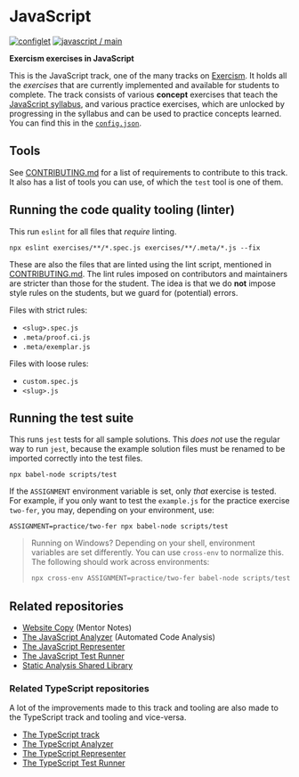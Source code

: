 # JavaScript

[![configlet](https://github.com/exercism/javascript/workflows/configlet/badge.svg)](https://github.com/exercism/javascript/actions?query=workflow%3Aconfiglet) [![javascript / main](https://github.com/exercism/javascript/workflows/javascript%20/%20main/badge.svg)](https://github.com/exercism/javascript/actions?query=workflow%3A%22javascript+%2F+main%22)

**Exercism exercises in JavaScript**

This is the JavaScript track, one of the many tracks on [Exercism][web-exercism].
It holds all the _exercises_ that are currently implemented and available for students to complete.
The track consists of various **concept** exercises that teach the [JavaScript syllabus][web-syllabus], and various practice exercises, which are unlocked by progressing in the syllabus and can be used to practice concepts learned.
You can find this in the [`config.json`][file-config].

## Tools

See [CONTRIBUTING.md][file-contributing] for a list of requirements to contribute to this track.
It also has a list of tools you can use, of which the `test` tool is one of them.

## Running the code quality tooling (linter)

This run `eslint` for all files that _require_ linting.

```shell
npx eslint exercises/**/*.spec.js exercises/**/.meta/*.js --fix
```

These are also the files that are linted using the lint script, mentioned in [CONTRIBUTING.md][file-contributing].
The lint rules imposed on contributors and maintainers are stricter than those for the student.
The idea is that we do **not** impose style rules on the students, but we guard for (potential) errors.

Files with strict rules:

- `<slug>.spec.js`
- `.meta/proof.ci.js`
- `.meta/exemplar.js`

Files with loose rules:

- `custom.spec.js`
- `<slug>.js`

## Running the test suite

This runs `jest` tests for all sample solutions.
This _does not_ use the regular way to run `jest`, because the example solution files must be renamed to be imported correctly into the test files.

```shell
npx babel-node scripts/test
```

If the `ASSIGNMENT` environment variable is set, only _that_ exercise is tested.
For example, if you only want to test the `example.js` for the practice exercise `two-fer`, you may, depending on your environment, use:

```shell
ASSIGNMENT=practice/two-fer npx babel-node scripts/test
```

> Running on Windows? Depending on your shell, environment variables are set differently.
> You can use `cross-env` to normalize this. The following should work across environments:
>
> ```bash
> npx cross-env ASSIGNMENT=practice/two-fer babel-node scripts/test
> ```

## Related repositories

- [Website Copy][git-website-copy] (Mentor Notes)
- [The JavaScript Analyzer][git-javascript-analyzer] (Automated Code Analysis)
- [The JavaScript Representer][git-javascript-representer]
- [The JavaScript Test Runner][git-javascript-test-runner]
- [Static Analysis Shared Library][git-javascript-lib-static-analysis]

### Related TypeScript repositories

A lot of the improvements made to this track and tooling are also made to the TypeScript track and tooling and vice-versa.

- [The TypeScript track][git-typescript]
- [The TypeScript Analyzer][git-typescript-analyzer]
- [The TypeScript Representer][git-typescript-representer]
- [The TypeScript Test Runner][git-typescript-test-runner]

[web-exercism]: https://exercism.org
[web-syllabus]: https://exercism.org/tracks/javascript/concepts
[git-configlet]: https://exercism.org/docs/building/configlet
[bin-fetch-configlet]: https://github.com/exercism/javascript/blob/main/bin/fetch-configlet
[file-config]: https://github.com/exercism/javascript/blob/main/config.json
[file-contributing]: https://github.com/exercism/javascript/blob/main/CONTRIBUTING.md
[git-javascript]: https://github.com/exercism/javascript
[git-javascript-analyzer]: https://github.com/exercism/javascript-analyzer
[git-javascript-representer]: https://github.com/exercism/javascript-representer
[git-javascript-test-runner]: https://github.com/exercism/javascript-test-runner
[git-javascript-lib-static-analysis]: https://github.com/exercism/javascript-lib-static-analysis
[git-typescript]: https://github.com/exercism/typescript/
[git-typescript-analyzer]: https://github.com/exercism/typescript-analyzer
[git-typescript-representer]: https://github.com/exercism/typescript-representer
[git-typescript-test-runner]: https://github.com/exercism/typescript-test-runner
[git-website-copy]: https://github.com/exercism/website-copy
